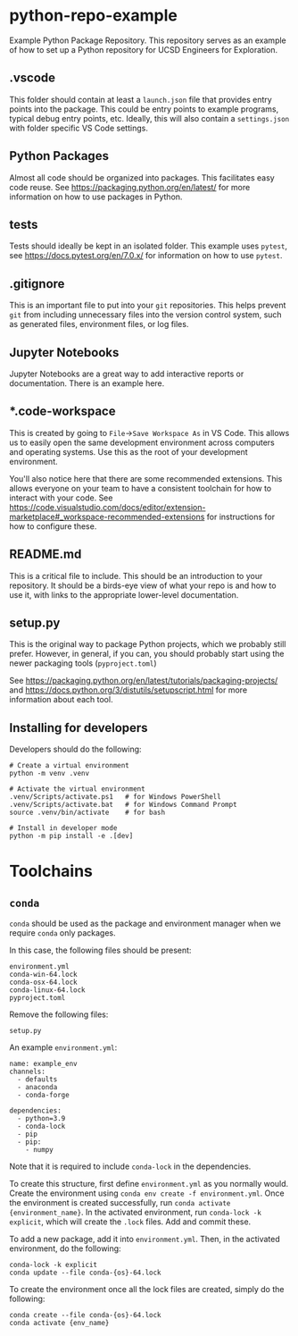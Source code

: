 # python-repo-example
Example Python Package Repository.  This repository serves as an example of how to set up a Python repository for UCSD Engineers for Exploration.

## .vscode
This folder should contain at least a `launch.json` file that provides entry points into the package.  This could be entry points to example programs, typical debug entry points, etc.  Ideally, this will also contain a `settings.json` with folder specific VS Code settings.

## Python Packages
Almost all code should be organized into packages.  This facilitates easy code reuse.  See https://packaging.python.org/en/latest/ for more information on how to use packages in Python.

## tests
Tests should ideally be kept in an isolated folder.  This example uses `pytest`, see https://docs.pytest.org/en/7.0.x/ for information on how to use `pytest`.

## .gitignore
This is an important file to put into your `git` repositories.  This helps prevent `git` from including unnecessary files into the version control system, such as generated files, environment files, or log files.

## Jupyter Notebooks
Jupyter Notebooks are a great way to add interactive reports or documentation.  There is an example here.

## *.code-workspace
This is created by going to `File`->`Save Workspace As` in VS Code.  This allows us to easily open the same development environment across computers and operating systems.  Use this as the root of your development environment.

You'll also notice here that there are some recommended extensions.  This allows everyone on your team to have a consistent toolchain for how to interact with your code.  See https://code.visualstudio.com/docs/editor/extension-marketplace#_workspace-recommended-extensions for instructions for how to configure these.

## README.md
This is a critical file to include.  This should be an introduction to your repository.  It should be a birds-eye view of what your repo is and how to use it, with links to the appropriate lower-level documentation.

## setup.py
This is the original way to package Python projects, which we probably still prefer.  However, in general, if you can, you should probably start using the newer packaging tools (`pyproject.toml`)

See https://packaging.python.org/en/latest/tutorials/packaging-projects/ and https://docs.python.org/3/distutils/setupscript.html for more information about each tool.

## Installing for developers
Developers should do the following:
```
# Create a virtual environment
python -m venv .venv

# Activate the virtual environment
.venv/Scripts/activate.ps1   # for Windows PowerShell
.venv/Scripts/activate.bat   # for Windows Command Prompt
source .venv/bin/activate    # for bash

# Install in developer mode
python -m pip install -e .[dev]
```
# Toolchains
## `conda`
`conda` should be used as the package and environment manager when we require `conda` only packages.

In this case, the following files should be present:
```
environment.yml
conda-win-64.lock
conda-osx-64.lock
conda-linux-64.lock
pyproject.toml
```

Remove the following files:
```
setup.py
```

An example `environment.yml`:
```
name: example_env
channels:
  - defaults
  - anaconda
  - conda-forge

dependencies:
  - python=3.9
  - conda-lock
  - pip
  - pip:
    - numpy
```
Note that it is required to include `conda-lock` in the dependencies.

To create this structure, first define `environment.yml` as you normally would.  Create the environment using `conda env create -f environment.yml`.  Once the environment is created successfully, run `conda activate {environment_name}`.  In the activated environment, run `conda-lock -k explicit`, which will create the `.lock` files.  Add and commit these.

To add a new package, add it into `environment.yml`.  Then, in the activated environment, do the following:
```
conda-lock -k explicit
conda update --file conda-{os}-64.lock
```

To create the environment once all the lock files are created, simply do the following:
```
conda create --file conda-{os}-64.lock
conda activate {env_name}
```
